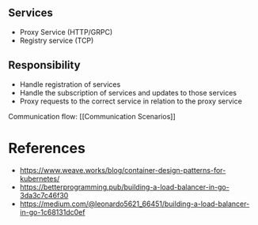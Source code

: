 
## Services

- Proxy Service (HTTP/GRPC)
- Registry service (TCP)
## Responsibility

- Handle registration of services
- Handle the subscription of services and updates to those services
- Proxy requests to the correct service in relation to the proxy service

Communication flow: [[Communication Scenarios]]
# References

- https://www.weave.works/blog/container-design-patterns-for-kubernetes/
- https://betterprogramming.pub/building-a-load-balancer-in-go-3da3c7c46f30
- https://medium.com/@leonardo5621_66451/building-a-load-balancer-in-go-1c68131dc0ef

